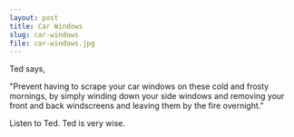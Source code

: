```yaml
---
layout: post
title: Car Windows
slug: car-windows
file: car-windows.jpg
---
```


Ted says,

"Prevent having to scrape your car windows on these cold and frosty mornings, by simply winding down your side windows and removing your front and back windscreens and leaving them by the fire overnight."

Listen to Ted.
Ted is very wise.
